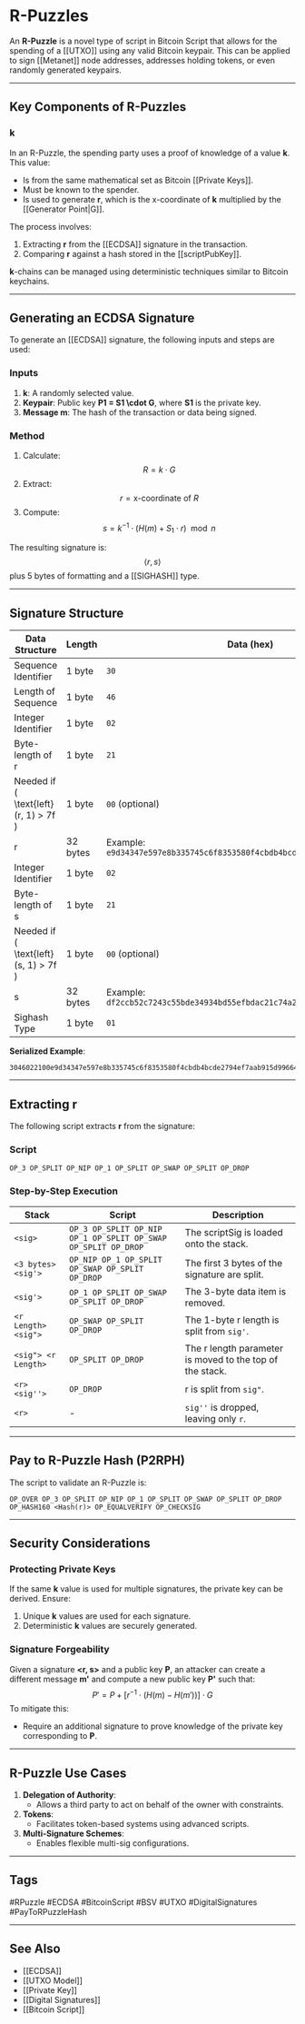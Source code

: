 # R-Puzzles

An **R-Puzzle** is a novel type of script in Bitcoin Script that allows for the spending of a [[UTXO]] using any valid Bitcoin keypair. This can be applied to sign [[Metanet]] node addresses, addresses holding tokens, or even randomly generated keypairs.

---

## Key Components of R-Puzzles

### **k**
In an R-Puzzle, the spending party uses a proof of knowledge of a value **k**. This value:
- Is from the same mathematical set as Bitcoin [[Private Keys]].
- Must be known to the spender.
- Is used to generate **r**, which is the x-coordinate of **k** multiplied by the [[Generator Point|G]]. 

The process involves:
1. Extracting **r** from the [[ECDSA]] signature in the transaction.
2. Comparing **r** against a hash stored in the [[scriptPubKey]].

**k**-chains can be managed using deterministic techniques similar to Bitcoin keychains.

---

## Generating an ECDSA Signature

To generate an [[ECDSA]] signature, the following inputs and steps are used:

### Inputs
1. **k**: A randomly selected value.
2. **Keypair**: Public key **P1 = S1 \cdot G**, where **S1** is the private key.
3. **Message m**: The hash of the transaction or data being signed.

### Method
1. Calculate:
   $$
   R = k \cdot G
   $$
2. Extract:
   $$
   r = \text{x-coordinate of } R
   $$
3. Compute:
   $$
   s = k^{-1} \cdot (H(m) + S_1 \cdot r) \mod n
   $$

The resulting signature is:
$$
\langle r, s \rangle
$$
plus 5 bytes of formatting and a [[SIGHASH]] type.

---

## Signature Structure

| **Data Structure**             | **Length** | **Data (hex)**                                                                                               |
|---------------------------------|------------|-------------------------------------------------------------------------------------------------------------|
| Sequence Identifier             | 1 byte     | `30`                                                                                                        |
| Length of Sequence              | 1 byte     | `46`                                                                                                        |
| Integer Identifier              | 1 byte     | `02`                                                                                                        |
| Byte-length of r                | 1 byte     | `21`                                                                                                        |
| Needed if \( \text{left}(r, 1) > 7f \) | 1 byte     | `00` (optional)                                                                                            |
| r                               | 32 bytes   | Example: `e9d34347e597e8b335745c6f8353580f4cbdb4bcde2794ef7aab915d996642`                                   |
| Integer Identifier              | 1 byte     | `02`                                                                                                        |
| Byte-length of s                | 1 byte     | `21`                                                                                                        |
| Needed if \( \text{left}(s, 1) > 7f \) | 1 byte     | `00` (optional)                                                                                            |
| s                               | 32 bytes   | Example: `df2ccb52c7243c55bde34934bd55efbdac21c74a20bb7b438d1b6de3311f`                                     |
| Sighash Type                    | 1 byte     | `01`                                                                                                        |

**Serialized Example**:
```
3046022100e9d34347e597e8b335745c6f8353580f4cbdb4bcde2794ef7aab915d996642022100df2ccb52c7243c55bde34934bd55efbdac21c74a20bb7b438d1b6de3311f01
```


---

## Extracting **r**

The following script extracts **r** from the signature:

### Script
```
OP_3 OP_SPLIT OP_NIP OP_1 OP_SPLIT OP_SWAP OP_SPLIT OP_DROP
```


### Step-by-Step Execution

| **Stack**                    | **Script**                                                        | **Description**                                                                                 |
|-------------------------------|-------------------------------------------------------------------|-------------------------------------------------------------------------------------------------|
| `<sig>`                       | `OP_3 OP_SPLIT OP_NIP OP_1 OP_SPLIT OP_SWAP OP_SPLIT OP_DROP`    | The scriptSig is loaded onto the stack.                                                        |
| `<3 bytes> <sig'>`            | `OP_NIP OP_1 OP_SPLIT OP_SWAP OP_SPLIT OP_DROP`                 | The first 3 bytes of the signature are split.                                                  |
| `<sig'>`                      | `OP_1 OP_SPLIT OP_SWAP OP_SPLIT OP_DROP`                        | The 3-byte data item is removed.                                                               |
| `<r Length> <sig">`           | `OP_SWAP OP_SPLIT OP_DROP`                                      | The 1-byte r length is split from `sig'`.                                                      |
| `<sig"> <r Length>`           | `OP_SPLIT OP_DROP`                                              | The r length parameter is moved to the top of the stack.                                       |
| `<r> <sig''>`                 | `OP_DROP`                                                       | r is split from `sig"`.                                                                        |
| `<r>`                         | -                                                               | `sig''` is dropped, leaving only `r`.                                                          |

---

## Pay to R-Puzzle Hash (P2RPH)

The script to validate an R-Puzzle is:
```
OP_OVER OP_3 OP_SPLIT OP_NIP OP_1 OP_SPLIT OP_SWAP OP_SPLIT OP_DROP OP_HASH160 <Hash(r)> OP_EQUALVERIFY OP_CHECKSIG
```


---

## Security Considerations

### Protecting Private Keys
If the same **k** value is used for multiple signatures, the private key can be derived. Ensure:
1. Unique **k** values are used for each signature.
2. Deterministic **k** values are securely generated.

### Signature Forgeability
Given a signature **\<r, s\>** and a public key **P**, an attacker can create a different message **m'** and compute a new public key **P'** such that:
$$
P' = P + [r^{-1} \cdot (H(m) - H(m'))] \cdot G
$$
To mitigate this:
- Require an additional signature to prove knowledge of the private key corresponding to **P**.

---

## R-Puzzle Use Cases

1. **Delegation of Authority**:
   - Allows a third party to act on behalf of the owner with constraints.
2. **Tokens**:
   - Facilitates token-based systems using advanced scripts.
3. **Multi-Signature Schemes**:
   - Enables flexible multi-sig configurations.

---

## Tags

#RPuzzle #ECDSA #BitcoinScript #BSV #UTXO #DigitalSignatures #PayToRPuzzleHash

---

## See Also

- [[ECDSA]]
- [[UTXO Model]]
- [[Private Key]]
- [[Digital Signatures]]
- [[Bitcoin Script]]
